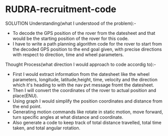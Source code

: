 # RUDRA-recruitment-code
SOLUTION
Understanding(what I understood of the problem):-

* To decode the GPS position of the rover from the datesheet and that would be the starting position of the rover for this code.
* I have to write a path planning algorithm code for the rover to start from the decoded GPS position to the end goal given, with precise directions with respect to  direction, time and wheel parameters.

Thought Process(what direction I would approach to code accordig to):-
* First I would extract information from the datesheet like the wheel parameters, longitude, latitude,height, time, velocity and the direction which it's heading to with the nav pvt message fromt the datesheet.
* Then I will convert the coordinates of the rover to actual position and place(ENU).
* Using graph I would simplify the position coordinates and distance from the end point.
* Generating motion commands like rotate in static motion, move forward, turn specific angles at what distance and coordinate.
* Also generate a code to keep track of total distance travelled, total time taken, and total angular rotation. 
